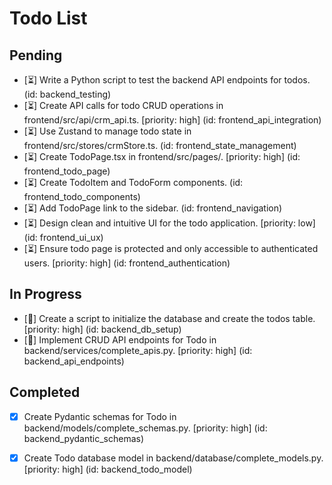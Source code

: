 # Todo List

## Pending

- [⏳] Write a Python script to test the backend API endpoints for todos. (id: backend_testing)
- [⏳] Create API calls for todo CRUD operations in frontend/src/api/crm_api.ts. [priority: high] (id: frontend_api_integration)
- [⏳] Use Zustand to manage todo state in frontend/src/stores/crmStore.ts. (id: frontend_state_management)
- [⏳] Create TodoPage.tsx in frontend/src/pages/. [priority: high] (id: frontend_todo_page)
- [⏳] Create TodoItem and TodoForm components. (id: frontend_todo_components)
- [⏳] Add TodoPage link to the sidebar. (id: frontend_navigation)
- [⏳] Design clean and intuitive UI for the todo application. [priority: low] (id: frontend_ui_ux)
- [⏳] Ensure todo page is protected and only accessible to authenticated users. [priority: high] (id: frontend_authentication)

## In Progress

- [🔄] Create a script to initialize the database and create the todos table. [priority: high] (id: backend_db_setup)
- [🔄] Implement CRUD API endpoints for Todo in backend/services/complete_apis.py. [priority: high] (id: backend_api_endpoints)

## Completed

- [x] Create Pydantic schemas for Todo in backend/models/complete_schemas.py. [priority: high] (id: backend_pydantic_schemas)
- [x] Create Todo database model in backend/database/complete_models.py. [priority: high] (id: backend_todo_model)

